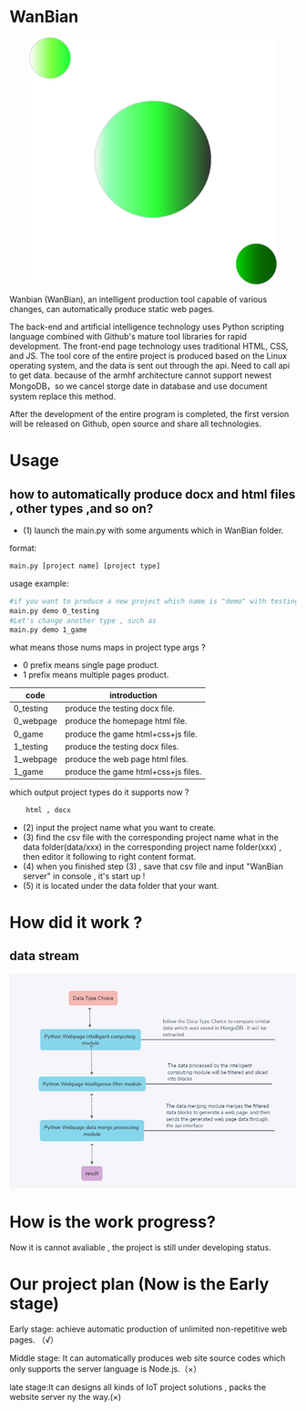 ﻿# WanBian

<p align="center"><img src="assets/images/logo.png" /></p>

Wanbian (WanBian), an intelligent production tool capable of various changes, can automatically produce static web pages.

The back-end and artificial intelligence technology uses Python scripting language combined with Github's mature tool libraries for rapid development. The front-end page technology uses traditional HTML, CSS, and JS. The tool core of the entire project is produced based on the Linux operating system, and the data is sent out through the api. Need to call api to get data.
because of the armhf architecture cannot support newest MongoDB，so we cancel storge date in database and use document system replace this method.

After the development of the entire program is completed, the first version will be released on Github, open source and share all technologies.

# Usage
## how to automatically produce docx and html files , other types ,and so on? 
- (1) launch the main.py with some arguments which in WanBian folder.

format:
```bash
main.py [project name] [project type]
```

usage example:
```bash
#if you want to produce a new project which name is "demo" with testing type , then input as below format.
main.py demo 0_testing
#Let's change another type , such as 
main.py demo 1_game
```

what means those nums maps in project type args ?
- 0 prefix means single page product.
- 1 prefix means multiple pages product.

|code|introduction|
|----|----|
|0_testing|produce the testing docx file.|
|0_webpage|produce the homepage html file.|
|0_game|produce the game html+css+js file.|
|1_testing|produce the testing docx files.|
|1_webpage|produce the web page html files.|
|1_game|produce the game html+css+js files.|

which output project types do it supports now ?
```bash
    html , docx   
```


- (2) input the project name what you want to create.
- (3) find the csv file with the corresponding project name what in the data folder(data/xxx) in the corresponding project name folder(xxx) , then editor it following to right content format.
- (4) when you finished step (3) , save that csv file and input "WanBian server" in console , it's start up !
- (5) it is located under the data folder that your want.

# How did it work ?

## data stream
![DataStream](assets/images/DataStream_en.png)

# How is the work progress?
Now it is cannot avaliable , the project is still under developing status. 

# Our project plan (Now is the Early stage)
Early stage: achieve automatic production of unlimited non-repetitive web pages. （√）

Middle stage: It can automatically produces web site source codes which only supports the server language is Node.js.（×）

late stage:It can designs all kinds of IoT project solutions , packs the website server ny the way.(×)

